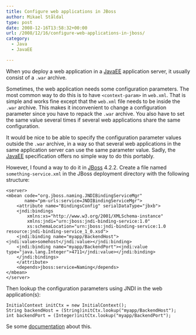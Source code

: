 ```yaml
---
title: Configure web applications in JBoss
author: Mikael Ståldal
type: post
date: 2008-12-16T13:58:32+00:00
url: /2008/12/16/configure-web-applications-in-jboss/
category:
  - Java
  - JavaEE

---
```

When you deploy a web application in a [JavaEE][1] application server, it usually consist of a `.war` archive. 

Sometimes, the web application needs some configuration parameters. The most common way to do this is to have `<context-param>` in `web.xml`. That is simple and works fine except that the `web.xml` file needs to be inside the `.war` archive. This makes it inconvenient to change a configuration parameter since you have to repack the `.war` archive. You also have to set the same value several times if several web applications share the same configuration.

It would be nice to be able to specify the configuration parameter values outside the `.war` archive, in a way so that several web applications in the same application server can use the same parameter value. Sadly, the [JavaEE][1] specification offers no simple way to do this portably.

However, I found a way to do it in [JBoss][2] 4.2.2. Create a file named `something-service.xml` in the JBoss deployment directory with the following structure:

```
<server>
<mbean code="org.jboss.naming.JNDIBindingServiceMgr"
       name="pm-urls:service=JNDIBindingServiceMgr">
    <attribute name="BindingsConfig" serialDataType="jbxb">
    <jndi:bindings
        xmlns:xs="http://www.w3.org/2001/XMLSchema-instance"
        xmlns:jndi="urn:jboss:jndi-binding-service:1.0"
        xs:schemaLocation="urn:jboss:jndi-binding-service:1.0 resource:jndi-binding-service_1_0.xsd">
    <jndi:binding name="myapp/BackendHost"><jndi:value>somehost</jndi:value></jndi:binding>
    <jndi:binding name="myapp/BackendPort"><jndi:value type="java.lang.Integer">4711</jndi:value></jndi:binding>
    </jndi:bindings>
    </attribute>
    <depends>jboss:service=Naming</depends>
</mbean>
</server> 

```

Then lookup the configuration parameters using JNDI in the web application(s):

```
InitialContext initCtx = new InitialContext();
String backendHost = (String)initCtx.lookup("myapp/BackendHost");
int backendPort = (Integer)initCtx.lookup("myapp/BackendPort");
```

Se some [documentation][3] about this.

 [1]: http://java.sun.com/javaee/
 [2]: http://www.jboss.org/
 [3]: http://www.redhat.com/docs/manuals/jboss/jboss-eap-4.2/doc/Server_Configuration_Guide/Additional_Naming_MBeans-JNDI_Binding_Manager.html